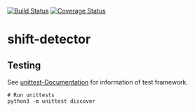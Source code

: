 [![Build Status](https://travis-ci.org/hpi-bp1819-naumann/shift-detector.svg?branch=master)](https://travis-ci.org/hpi-bp1819-naumann/shift-detector)
[![Coverage Status](https://coveralls.io/repos/github/hpi-bp1819-naumann/shift-detector/badge.svg?branch=master)](https://coveralls.io/github/hpi-bp1819-naumann/shift-detector?branch=master)
# shift-detector

## Testing
See [unittest-Documentation](https://docs.python.org/3/library/unittest.html) for information of test framework.
```
# Run unittests
python3 -m unittest discover
```
